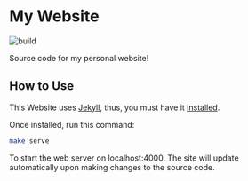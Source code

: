 # My Website

![build](https://travis-ci.com/NicholasDefranco/NicholasDefranco.github.io.svg?token=k3ifBQMTCrajkGsSXC9S&branch=master&status=passed)

Source code for my personal website!

## How to Use

This Website uses [Jekyll](https://jekyllrb.com/), thus, you must have it
[installed](https://jekyllrb.com/docs/installation/).

Once installed, run this command:

```bash
make serve
```

To start the web server on localhost:4000.  The site will update automatically
upon making changes to the source code.
